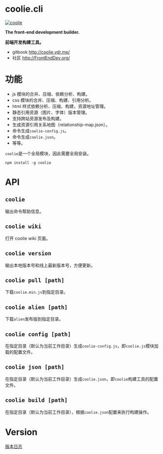 # coolie.cli
[![coolie](https://img.shields.io/npm/v/coolie.svg?style=flat)](https://www.npmjs.org/package/coolie)

__The front-end development builder.__

__前端开发构建工具。__


- gitbook <http://coolie.ydr.me/>
- 社区 <http://FrontEndDev.org/>


# 功能
- js 模块的合并、压缩、依赖分析、构建。
- css 模块的合并、压缩、构建、引用分析。
- html 样式依赖分析、压缩、构建，资源地址管理。
- 静态引用资源（图片、字体）版本管理。
- 支持跨站资源发布及构建。
- 生成资源引用关系地图（relationship-map.json）。
- 命令生成`coolie-config.js`。
- 命令生成`coolie.json`。
- 等等。



`coolie`是一个全局模块，因此需要全局安装。
```
npm install -g coolie
```


# API
## `coolie`
输出命令帮助信息。


## `coolie wiki`
打开 coolie wiki 页面。


## `coolie version`
输出本地版本号和线上最新版本号，方便更新。


## `coolie pull [path]`
下载`coolie.min.js`到指定目录。


## `coolie alien [path]`
下载`alien`发布版到指定目录。


## `coolie config [path]`
在指定目录（默认为当前工作目录）生成`coolie-config.js`，即`coolie.js`模块加载的配置文件。


## `coolie json [path]`
在指定目录（默认为当前工作目录）生成`coolie.json`，即`coolie`构建工具的配置文件。


## `coolie build [path]`
在指定目录（默认为当前工作目录），根据`coolie.json`配置来执行构建操作。


# Version
[版本日志](./version.md)
